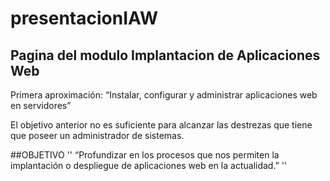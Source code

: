 # presentacionIAW
## Pagina del modulo Implantacion de Aplicaciones Web

Primera aproximación:
“Instalar, configurar y administrar aplicaciones web en servidores”

El objetivo anterior no es suficiente para alcanzar las destrezas que tiene que poseer un administrador de sistemas.


##OBJETIVO
''
“Profundizar en los procesos que nos permiten la implantación o despliegue de aplicaciones web en la actualidad.”
''
